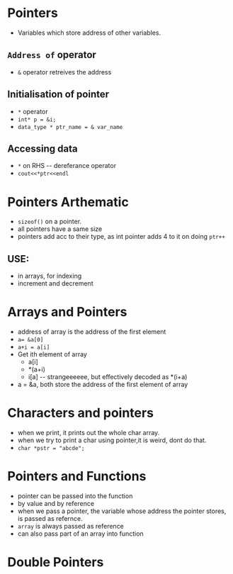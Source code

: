 # Pointers
+ Variables which store address of other variables.

## `Address of` operator
+ `&` operator retreives the address

## Initialisation of pointer
+ `*` operator
+ `int* p = &i;`
+ `data_type * ptr_name = & var_name`

## Accessing data
+ `*` on RHS -- dereferance operator
+ `cout<<*ptr<<endl`

# Pointers Arthematic
+ `sizeof()` on a pointer.
+ all pointers have a same size
+ pointers add acc to their type, as int pointer adds 4 to it on doing `ptr++`
## USE:
+ in arrays, for indexing
+ increment and decrement

# Arrays and Pointers
+ address of array is the address of the first element
+ `a= &a[0]`
+ `a+i = a[i]`
+ Get ith element of array
    + a[i]
    + *(a+i)
    + i[a] -- strangeeeeee, but effectively decoded as *(i+a)
+ a = &a, both store the address of the first element of array

# Characters and pointers
+ when we print, it prints out the whole char array.
+ when we try to print a char using pointer,it is weird, dont do that.
+ `char *pstr = "abcde";`

# Pointers and Functions
+ pointer can be passed into the function
+ by value and by reference
+ when we pass a pointer, the variable whose address the pointer stores, is passed as refernce.
+ `array` is always passed as reference
+ can also pass part of an array into function

# Double Pointers
